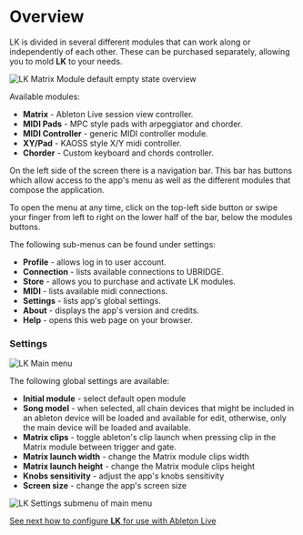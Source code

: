 # Overview

LK is divided in several different modules that can work along or independently of each other. These can be purchased separately, allowing you to mold **LK** to your needs.

![LK Matrix Module default empty state overview](https://www.imaginando.pt/images/products/lk/help/overview/overview.png)

Available modules:

- **Matrix** - Ableton Live session view controller.
- **MIDI Pads** - MPC style pads with arpeggiator and chorder.
- **MIDI Controller** - generic MIDI controller module.
- **XY/Pad** - KAOSS style X/Y midi controller.
- **Chorder** - Custom keyboard and chords controller.

On the left side of the screen there is a navigation bar. This bar has buttons which allow access to the app's menu as well as the different modules that compose the application.

To open the menu at any time, click on the top-left side button or swipe your finger from left to right on the lower half of the bar, below the modules buttons.

The following sub-menus can be found under settings:

- **Profile** - allows log in to user account.
- **Connection** - lists available connections to UBRIDGE.
- **Store** - allows you to purchase and activate LK modules.
- **MIDI** - lists available midi connections.
- **Settings** - lists app's global settings.
- **About** - displays the app's version and credits.
- **Help** - opens this web page on your browser.

### Settings

![LK Main menu](https://www.imaginando.pt/images/products/lk/help/overview/menu.png)

The following global settings are available:

- **Initial module** - select default open module
- **Song model** - when selected, all chain devices that might be included in an ableton device will be loaded and available for edit, otherwise, only the main device will be loaded and available.
- **Matrix clips** - toggle ableton's clip launch when pressing clip in the Matrix module between trigger and gate.
- **Matrix launch width** - change the Matrix module clips width
- **Matrix launch height** - change the Matrix module clips height
- **Knobs sensitivity** - adjust the app's knobs sensitivity
- **Screen size** - change the app's screen size

![LK Settings submenu of main menu](https://www.imaginando.pt/images/products/lk/help/overview/settings.png)

[See next how to configure **LK** for use with Ableton Live](https://www.imaginando.pt/products/lk/help/setup)
